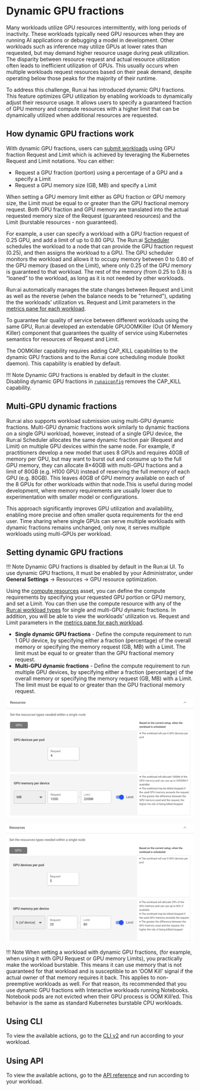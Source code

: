 # Dynamic GPU fractions

Many workloads utilize GPU resources intermittently, with long periods of inactivity. These workloads typically need GPU resources when they are running AI applications or debugging a model in development. Other workloads such as inference may utilize GPUs at lower rates than requested, but may demand higher resource usage during peak utilization. The disparity between resource request and actual resource utilization often leads to inefficient utilization of GPUs. This usually occurs when multiple workloads request resources based on their peak demand, despite operating below those peaks for the majority of their runtime.

To address this challenge, Run:ai has introduced dynamic GPU fractions. This feature optimizes GPU utilization by enabling workloads to dynamically adjust their resource usage. It allows users to specify a guaranteed fraction of GPU memory and compute resources with a higher limit that can be dynamically utilized when additional resources are requested.

## How dynamic GPU fractions work

With dynamic GPU fractions, users can [submit workloads](../../platform-admin/workloads/overviews/managing-workloads.md) using GPU fraction Request and Limit which is achieved by leveraging the Kubernetes Request and Limit notations. You can either:

* Request a GPU fraction (portion) using a percentage of a GPU and a specify a Limit
* Request a GPU memory size (GB, MB) and specify a Limit

When setting a GPU memory limit either as GPU fraction or GPU memory size, the Limit must be equal to or greater than the GPU fractional memory request. Both GPU fraction and GPU memory are translated into the actual requested memory size of the Request (guaranteed resources) and the Limit (burstable resources - non guaranteed).

For example, a user can specify a workload with a GPU fraction request of 0.25 GPU, and add a limit of up to 0.80 GPU. The Run:ai [Scheduler](how-the-scheduler-works.md) schedules the workload to a node that can provide the GPU fraction request (0.25), and then assigns the workload to a GPU. The GPU scheduler monitors the workload and allows it to occupy memory between 0 to 0.80 of the GPU memory (based on the Limit), where only 0.25 of the GPU memory is guaranteed to that workload. The rest of the memory (from 0.25 to 0.8) is “loaned” to the workload, as long as it is not needed by other workloads.

Run:ai automatically manages the state changes between Request and Limit as well as the reverse (when the balance needs to be "returned"), updating the the workloads’ utilization vs. Request and Limit parameters in the [metrics pane for each workload](../../platform-admin/workloads/overviews/managing-workloads.md).

To guarantee fair quality of service between different workloads using the same GPU, Run:ai developed an extendable GPUOOMKiller (Out Of Memory Killer) component that guarantees the quality of service using Kubernetes semantics for resources of Request and Limit.

The OOMKiller capability requires adding CAP\_KILL capabilities to the dynamic GPU fractions and to the Run:ai core scheduling module (toolkit daemon). This capability is enabled by default.

!!! Note
    Dynamic GPU fractions is enabled by default in the cluster. Disabling dynamic GPU fractions in [`runaiconfig`](../../admin/config/advanced-cluster-config.md) removes the CAP\_KILL capability.

## Multi-GPU dynamic fractions

Run:ai also supports workload submission using multi-GPU dynamic fractions. Multi-GPU dynamic fractions work similarly to dynamic fractions on a single GPU workload, however, instead of a single GPU device, the Run:ai Scheduler allocates the same dynamic fraction pair (Request and Limit) on multiple GPU devices within the same node. For example, if practitioners develop a new model that uses 8 GPUs and requires 40GB of memory per GPU, but may want to burst out and consume up to the full GPU memory, they can allocate 8×40GB with multi-GPU fractions and a limit of 80GB (e.g. H100 GPU) instead of reserving the full memory of each GPU (e.g. 80GB). This leaves 40GB of GPU memory available on each of the 8 GPUs for other workloads within that node.This is useful during model development, where memory requirements are usually lower due to experimentation with smaller model or configurations.

This approach significantly improves GPU utilization and availability, enabling more precise and often smaller quota requirements for the end user. Time sharing where single GPUs can serve multiple workloads with dynamic fractions remains unchanged, only now, it serves multiple workloads using multi-GPUs per workload.

## Setting dynamic GPU fractions

!!! Note
    Dynamic GPU fractions is disabled by default in the Run:ai UI. To use dynamic GPU fractions, it must be enabled by your Administrator, under **General Settings** → Resources → GPU resource optimization.

Using the [compute resources](../../platform-admin/workloads/assets/compute.md) asset, you can define the compute requirements by specifying your requested GPU portion or GPU memory, and set a Limit. You can then use the compute resource with any of the [Run:ai workload types](../../platform-admin/workloads/overviews/workload-types.md) for single and multi-GPU dynamic fractions. In addition, you will be able to view the workloads’ utilization vs. Request and Limit parameters in the [metrics pane for each workload](../../platform-admin/workloads/overviews/managing-workloads.md).

* **Single dynamic GPU fractions** - Define the compute requirement to run 1 GPU device, by specifying either a fraction (percentage) of the overall memory or specifying the memory request (GB, MB) with a Limit. The limit must be equal to or greater than the GPU fractional memory request.
* **Multi-GPU dynamic fractions** - Define the compute requirement to run multiple GPU devices, by specifying either a fraction (percentage) of the overall memory or specifying the memory request (GB, MB) with a Limit. The limit must be equal to or greater than the GPU fractional memory request.

![](img/dynamic-fraction-example1.png)

![](img/dynamic-fraction-example2.png)

!!! Note
    When setting a workload with dynamic GPU fractions, (for example, when using it with GPU Request or GPU memory Limits), you practically make the workload burstable. This means it can use memory that is not guaranteed for that workload and is susceptible to an ‘OOM Kill’ signal if the actual owner of that memory requires it back. This applies to non-preemptive workloads as well. For that reason, its recommended that you use dynamic GPU fractions with Interactive workloads running Notebooks. Notebook pods are not evicted when their GPU process is OOM Kill’ed. This behavior is the same as standard Kubernetes burstable CPU workloads.

## Using CLI

To view the available actions, go to the [CLI v2](../cli-reference/new-cli/runai.md) and run according to your workload.

## Using API

To view the available actions, go to the [API reference](https://api-docs.run.ai/) and run according to your workload.